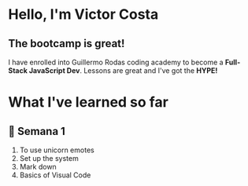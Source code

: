 # Hello, I'm Victor Costa
## The bootcamp is great! 
I have enrolled into Guillermo Rodas coding academy to become a **Full-Stack JavaScript Dev**.
Lessons are great and I've got the **HYPE!**

# What I've learned so far
## 🦄 Semana 1
1. To use unicorn emotes
1. Set up the system
1. Mark down
1. Basics of Visual Code
